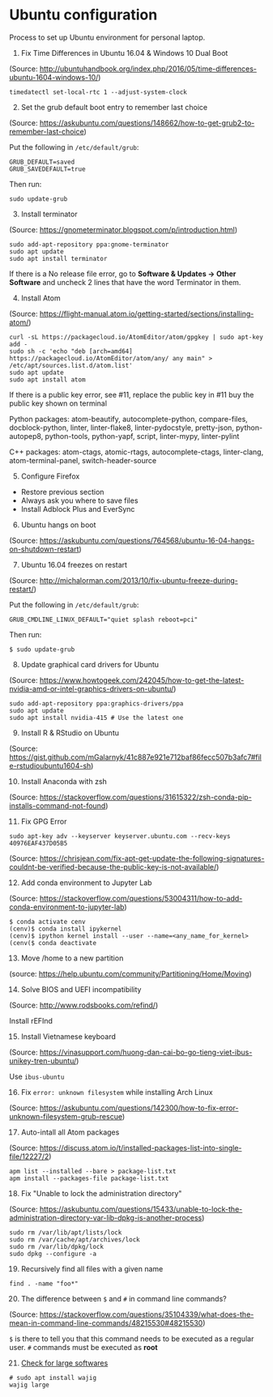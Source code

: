 # Ubuntu configuration
Process to set up Ubuntu environment for personal laptop.

1. Fix Time Differences in Ubuntu 16.04 & Windows 10 Dual Boot

(Source: http://ubuntuhandbook.org/index.php/2016/05/time-differences-ubuntu-1604-windows-10/)

```
timedatectl set-local-rtc 1 --adjust-system-clock
```

2. Set the grub default boot entry to remember last choice

(Source: https://askubuntu.com/questions/148662/how-to-get-grub2-to-remember-last-choice)

Put the following in ```/etc/default/grub```:

```
GRUB_DEFAULT=saved
GRUB_SAVEDEFAULT=true
```

Then run:

```console
sudo update-grub
```

3. Install terminator

(Source: https://gnometerminator.blogspot.com/p/introduction.html)

```console
sudo add-apt-repository ppa:gnome-terminator
sudo apt update
sudo apt install terminator
```

If there is a No release file error, go to **Software & Updates -> Other Software** and uncheck 2 lines that have the word Terminator in them.

4. Install Atom

(Source: https://flight-manual.atom.io/getting-started/sections/installing-atom/)

```console
curl -sL https://packagecloud.io/AtomEditor/atom/gpgkey | sudo apt-key add -
sudo sh -c 'echo "deb [arch=amd64] https://packagecloud.io/AtomEditor/atom/any/ any main" > /etc/apt/sources.list.d/atom.list'
sudo apt update
sudo apt install atom
```

If there is a public key error, see #11, replace the public key in #11 buy the public key shown on terminal

Python packages: atom-beautify, autocomplete-python, compare-files, docblock-python, linter, linter-flake8, linter-pydocstyle, pretty-json, python-autopep8, python-tools, python-yapf, script, linter-mypy, linter-pylint

C++ packages: atom-ctags, atomic-rtags, autocomplete-ctags, linter-clang, atom-terminal-panel, switch-header-source

5. Configure Firefox

- Restore previous section
- Always ask you where to save files
- Install Adblock Plus and EverSync

6. Ubuntu hangs on boot

(Source: https://askubuntu.com/questions/764568/ubuntu-16-04-hangs-on-shutdown-restart)

7. Ubuntu 16.04 freezes on restart

(Source: http://michalorman.com/2013/10/fix-ubuntu-freeze-during-restart/)

Put the following in ```/etc/default/grub```:

```
GRUB_CMDLINE_LINUX_DEFAULT="quiet splash reboot=pci"
```

Then run:

```console
$ sudo update-grub
```

8. Update graphical card drivers for Ubuntu

(Source: https://www.howtogeek.com/242045/how-to-get-the-latest-nvidia-amd-or-intel-graphics-drivers-on-ubuntu/)

```console
sudo add-apt-repository ppa:graphics-drivers/ppa
sudo apt update
sudo apt install nvidia-415 # Use the latest one
```

9. Install R & RStudio on Ubuntu

(Source: https://gist.github.com/mGalarnyk/41c887e921e712baf86fecc507b3afc7#file-rstudioubuntu1604-sh)

10. Install Anaconda with zsh

(Source: https://stackoverflow.com/questions/31615322/zsh-conda-pip-installs-command-not-found)

11. Fix GPG Error

```console
sudo apt-key adv --keyserver keyserver.ubuntu.com --recv-keys 40976EAF437D05B5
```

(Source: https://chrisjean.com/fix-apt-get-update-the-following-signatures-couldnt-be-verified-because-the-public-key-is-not-available/)

12. Add conda environment to Jupyter Lab

(Source: https://stackoverflow.com/questions/53004311/how-to-add-conda-environment-to-jupyter-lab)

```console
$ conda activate cenv
(cenv)$ conda install ipykernel
(cenv)$ ipython kernel install --user --name=<any_name_for_kernel>
(cenv($ conda deactivate
```

13. Move /home to a new partition

(source: https://help.ubuntu.com/community/Partitioning/Home/Moving)

14. Solve BIOS and UEFI incompatibility

(Source: http://www.rodsbooks.com/refind/)

Install rEFInd

15. Install Vietnamese keyboard

(Source: https://vinasupport.com/huong-dan-cai-bo-go-tieng-viet-ibus-unikey-tren-ubuntu/)

Use `ibus-ubuntu`

16. Fix `error: unknown filesystem` while installing Arch Linux

(Source: https://askubuntu.com/questions/142300/how-to-fix-error-unknown-filesystem-grub-rescue)

17. Auto-intall all Atom packages

(Source: https://discuss.atom.io/t/installed-packages-list-into-single-file/12227/2)

```console
apm list --installed --bare > package-list.txt
apm install --packages-file package-list.txt
```

18. Fix "Unable to lock the administration directory"

(Source: https://askubuntu.com/questions/15433/unable-to-lock-the-administration-directory-var-lib-dpkg-is-another-process)

```console
sudo rm /var/lib/apt/lists/lock
sudo rm /var/cache/apt/archives/lock
sudo rm /var/lib/dpkg/lock
sudo dpkg --configure -a
```

19. Recursively find all files with a given name

```console
find . -name "foo*"
```

20. The difference between `$` and `#` in command line commands?

(Source: https://stackoverflow.com/questions/35104339/what-does-the-mean-in-command-line-commands/48215530#48215530)

`$` is there to tell you that this command needs to be executed as a regular user. `#` commands must be executed as **root**

21. [Check for large softwares](https://www.commandlinefu.com/commands/view/3842/list-your-largest-installed-packages-on-debianubuntu)

```console
# sudo apt install wajig
wajig large
```
